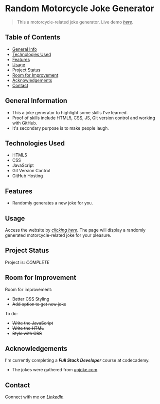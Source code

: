 # Random Motorcycle Joke Generator

> This a motorcycle-related joke generator.
> Live demo [_here_](https://madstu.github.io/motorcycle-jokes/).

## Table of Contents

* [General Info](#general-information)
* [Technologies Used](#technologies-used)
* [Features](#features)
* [Usage](#usage)
* [Project Status](#project-status)
* [Room for Improvement](#room-for-improvement)
* [Acknowledgements](#acknowledgements)
* [Contact](#contact)

## General Information

* This a joke generator to highlight some skills I've learned.
* Proof of skills include HTML5, CSS, JS, Git version control and working with GitHub.
* It's secondary purpose is to make people laugh.

## Technologies Used

* HTML5
* CSS
* JavaScript
* Git Version Control
* GitHub Hosting

## Features

* Randomly generates a new joke for you.

## Usage

Access the website by [_clicking here_](https://madstu.github.io/motorcycle-jokes/).
The page will display a randomly generated motorcycle-related joke for your pleasure.

## Project Status

Project is: _COMPLETE_

## Room for Improvement

Room for improvement:

* Better CSS Styling
* ~~Add option to get new joke~~

To do:

* ~~Write the JavaScript~~
* ~~Write the HTML~~
* ~~Style with CSS~~

## Acknowledgements

I'm currently completing a **_Full Stack Developer_** course at codecademy.

* The jokes were gathered from [upjoke.com](https://upjoke.com/motorcycle-jokes).

## Contact

Connect with me on [_LinkedIn_](https://www.linkedin.com/in/stuart-raynor-2363b571/)